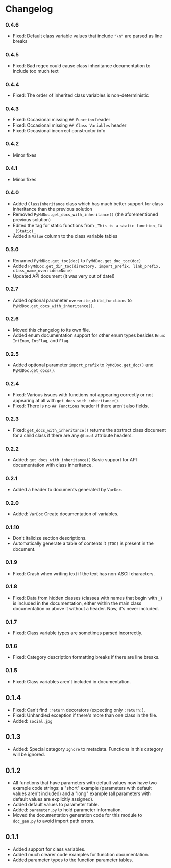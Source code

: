 # Changelog

### 0.4.6

- Fixed: Default class variable values that include `"\n"` are parsed as line breaks

### 0.4.5

- Fixed: Bad regex could cause class inheritance documentation to include too much text

### 0.4.4

- Fixed: The order of inherited class variables is non-deterministic

### 0.4.3

- Fixed: Occasional missing `## Function` header
- Fixed: Occasional missing `## Class Variables` header
- Fixed: Occasional incorrect constructor info

### 0.4.2

- Minor fixes

### 0.4.1

- Minor fixes

### 0.4.0

- Added `ClassInheritance` class which has much better support for class inheritance than the previous solution
- Removed `PyMdDoc.get_docs_with_inheritance()` (the aforementioned previous solution)
- Edited the tag for static functions from `_This is a static function_` to `_(Static)_`
- Added a `Value` column to the class variable tables

### 0.3.0

- Renamed `PyMdDoc.get_toc(doc)` to `PyMdDoc.get_doc_toc(doc)`
- Added `PyMdDoc.get_dir_toc(directory, import_prefix, link_prefix, class_name_overrides=None)`
- Updated API document (it was very out of date!)

### 0.2.7

- Added optional parameter `overwrite_child_functions` to `PyMdDoc.get_docs_with_inheritance()`.

### 0.2.6

- Moved this changelog to its own file.
- Added enum documentation support for other enum types besides `Enum`: `IntEnum`, `IntFlag`, and `Flag`.

### 0.2.5

- Added optional parameter `import_prefix` to `PyMdDoc.get_doc()` and `PyMdDoc.get_docs()`.

### 0.2.4

- Fixed: Various issues with functions not appearing correctly or not appearing at all with `get_docs_with_inheritance()`.
- Fixed: There is no `## Functions` header if there aren't also fields.

### 0.2.3

- Fixed: `get_docs_with_inheritance()` returns the abstract class document for a child class if there are any `@final` attribute headers.

### 0.2.2

- Added: `get_docs_with_inheritance()` Basic support for API documentation with class inheritance.

### 0.2.1

- Added a header to documents generated by `VarDoc`.

### 0.2.0

- Added: `VarDoc` Create documentation of variables.

### 0.1.10

- Don't italicize section descriptions.
- Automatically generate a table of contents it `[TOC]` is present in the document.

### 0.1.9

- Fixed: Crash when writing text if the text has non-ASCII characters.

### 0.1.8

- Fixed: Data from hidden classes (classes with names that begin with `_`) is included in the documentation, either within the main class documentation or above it without a header. Now, it's never included.

### 0.1.7

- Fixed: Class variable types are sometimes parsed incorrectly.

### 0.1.6

- Fixed: Category description formatting breaks if there are line breaks.

### 0.1.5

- Fixed: Class variables aren't included in documentation.

## 0.1.4

- Fixed: Can't find `:return` decorators (expecting only `:return:`).
- Fixed: Unhandled exception if there's more than one class in the file.
- Added: `social.jpg`

## 0.1.3

- Added: Special category `Ignore` to metadata. Functions in this category will be ignored.

## 0.1.2

- All functions that have parameters with default values now have two example code strings: a "short" example (parameters with default values aren't included) and a "long" example (all parameters with default values are explicitly assigned).
- Added default values to parameter table.
- Added: `parameter.py` to hold parameter information.
- Moved the documentation generation code for this module to `doc_gen.py` to avoid import path errors.

## 0.1.1

- Added support for class variables.
- Added much clearer code examples for function documentation.
- Added parameter types to the function parameter tables.
